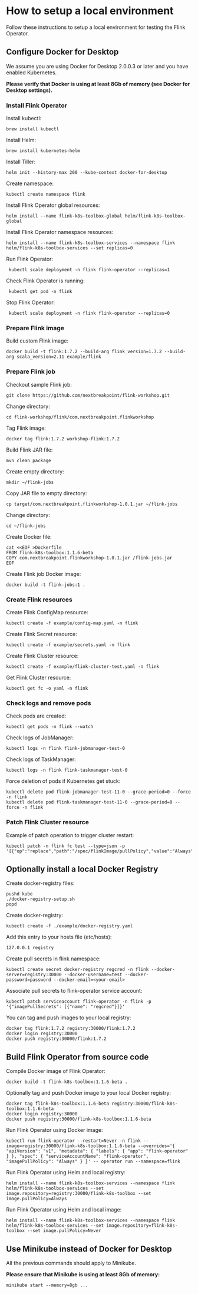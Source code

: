 # How to setup a local environment   

Follow these instructions to setup a local environment for testing the Flink Operator.



## Configure Docker for Desktop   

We assume you are using Docker for Desktop 2.0.0.3 or later and you have enabled Kubernetes.

**Please verify that Docker is using at least 8Gb of memory (see Docker for Desktop settings).**

### Install Flink Operator    

Install kubectl:

    brew install kubectl

Install Helm:

    brew install kubernetes-helm

Install Tiller:

    helm init --history-max 200 --kube-context docker-for-desktop

Create namespace:

    kubectl create namespace flink

Install Flink Operator global resources:

    helm install --name flink-k8s-toolbox-global helm/flink-k8s-toolbox-global

Install Flink Operator namespace resources:

    helm install --name flink-k8s-toolbox-services --namespace flink helm/flink-k8s-toolbox-services --set replicas=0

Run Flink Operator:

     kubectl scale deployment -n flink flink-operator --replicas=1

Check Flink Operator is running:

     kubectl get pod -n flink 

Stop Flink Operator:

     kubectl scale deployment -n flink flink-operator --replicas=0

### Prepare Flink image    

Build custom Flink image:

    docker build -t flink:1.7.2 --build-arg flink_version=1.7.2 --build-arg scala_version=2.11 example/flink

### Prepare Flink job    

Checkout sample Flink job:

    git clone https://github.com/nextbreakpoint/flink-workshop.git

Change directory:

    cd flink-workshop/flink/com.nextbreakpoint.flinkworkshop

Tag Flink image:

    docker tag flink:1.7.2 workshop-flink:1.7.2

Build Flink JAR file:

    mvn clean package

Create empty directory:

    mkdir ~/flink-jobs

Copy JAR file to empty directory:

    cp target/com.nextbreakpoint.flinkworkshop-1.0.1.jar ~/flink-jobs

Change directory:

    cd ~/flink-jobs

Create Docker file:

    cat <<EOF >Dockerfile
    FROM flink-k8s-toolbox:1.1.6-beta
    COPY com.nextbreakpoint.flinkworkshop-1.0.1.jar /flink-jobs.jar
    EOF

Create Flink job Docker image:

    docker build -t flink-jobs:1 .

### Create Flink resources    

Create Flink ConfigMap resource:

    kubectl create -f example/config-map.yaml -n flink

Create Flink Secret resource:

    kubectl create -f example/secrets.yaml -n flink

Create Flink Cluster resource:

    kubectl create -f example/flink-cluster-test.yaml -n flink

Get Flink Cluster resource:

    kubectl get fc -o yaml -n flink

### Check logs and remove pods     

Check pods are created:

    kubectl get pods -n flink --watch

Check logs of JobManager:

    kubectl logs -n flink flink-jobmanager-test-0

Check logs of TaskManager:

    kubectl logs -n flink flink-taskmanager-test-0

Force deletion of pods if Kubernetes get stuck:

    kubectl delete pod flink-jobmanager-test-11-0 --grace-period=0 --force -n flink
    kubectl delete pod flink-taskmanager-test-11-0 --grace-period=0 --force -n flink

### Patch Flink Cluster resource     

Example of patch operation to trigger cluster restart:

    kubectl patch -n flink fc test --type=json -p '[{"op":"replace","path":"/spec/flinkImage/pullPolicy","value":"Always"}]'



## Optionally install a local Docker Registry

Create docker-registry files:

    pushd kube
    ./docker-registry-setup.sh
    popd

Create docker-registry:

    kubectl create -f ./example/docker-registry.yaml

Add this entry to your hosts file (etc/hosts):

    127.0.0.1 registry

Create pull secrets in flink namespace:

    kubectl create secret docker-registry regcred -n flink --docker-server=registry:30000 --docker-username=test --docker-password=password --docker-email=<your-email>

Associate pull secrets to flink-operator service account:

    kubectl patch serviceaccount flink-operator -n flink -p '{"imagePullSecrets": [{"name": "regcred"}]}'

You can tag and push images to your local registry:

    docker tag flink:1.7.2 registry:30000/flink:1.7.2
    docker login registry:30000
    docker push registry:30000/flink:1.7.2



## Build Flink Operator from source code

Compile Docker image of Flink Operator:

    docker build -t flink-k8s-toolbox:1.1.6-beta .

Optionally tag and push Docker image to your local Docker registry:

    docker tag flink-k8s-toolbox:1.1.6-beta registry:30000/flink-k8s-toolbox:1.1.6-beta
    docker login registry:30000
    docker push registry:30000/flink-k8s-toolbox:1.1.6-beta

Run Flink Operator using Docker image:

    kubectl run flink-operator --restart=Never -n flink --image=registry:30000/flink-k8s-toolbox:1.1.6-beta --overrides='{ "apiVersion": "v1", "metadata": { "labels": { "app": "flink-operator" } }, "spec": { "serviceAccountName": "flink-operator", "imagePullPolicy": "Always" } }' -- operator run --namespace=flink

Run Flink Operator using Helm and local registry:

    helm install --name flink-k8s-toolbox-services --namespace flink helm/flink-k8s-toolbox-services --set image.repository=registry:30000/flink-k8s-toolbox --set image.pullPolicy=Always

Run Flink Operator using Helm and local image:

    helm install --name flink-k8s-toolbox-services --namespace flink helm/flink-k8s-toolbox-services --set image.repository=flink-k8s-toolbox --set image.pullPolicy=Never 

## Use Minikube instead of Docker for Desktop

All the previous commands should apply to Minikube.

**Please ensure that Minikube is using at least 8Gb of memory:**

    minikube start --memory=8gb ...
